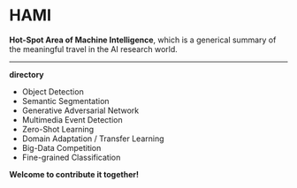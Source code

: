 # HAMI



**Hot-Spot Area of Machine Intelligence**, which is a generical summary of the meaningful travel in the AI research world.

----------

**directory**

- Object Detection
- Semantic Segmentation
- Generative Adversarial Network
- Multimedia Event Detection
- Zero-Shot Learning
- Domain Adaptation / Transfer Learning
- Big-Data Competition
- Fine-grained Classification


**Welcome to contribute it together!**
